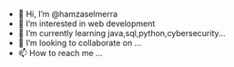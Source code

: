 - 👋 Hi, I’m @hamzaselmerra
- 👀 I’m interested in web development
- 🌱 I’m currently learning java,sql,python,cybersecurity...
- 💞️ I’m looking to collaborate on ...
- 📫 How to reach me ...

<!---
hamzaselmerra/hamzaselmerra is a ✨ special ✨ repository because its `README.md` (this file) appears on your GitHub profile.
You can click the Preview link to take a look at your changes.
--->
